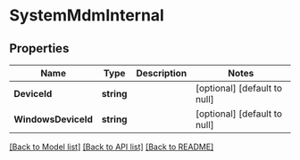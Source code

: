 # SystemMdmInternal

## Properties
Name | Type | Description | Notes
------------ | ------------- | ------------- | -------------
**DeviceId** | **string** |  | [optional] [default to null]
**WindowsDeviceId** | **string** |  | [optional] [default to null]

[[Back to Model list]](../README.md#documentation-for-models) [[Back to API list]](../README.md#documentation-for-api-endpoints) [[Back to README]](../README.md)


